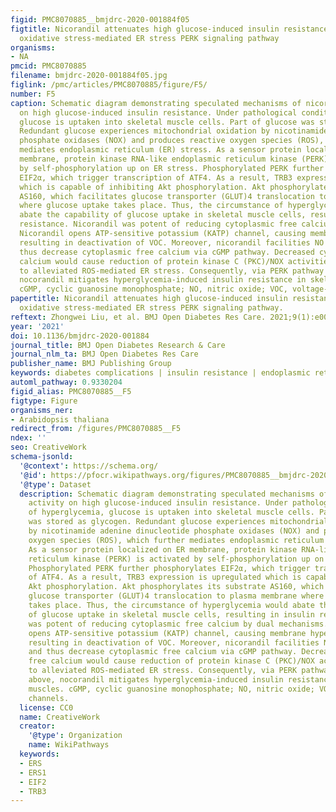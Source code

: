 ```yaml
---
figid: PMC8070885__bmjdrc-2020-001884f05
figtitle: Nicorandil attenuates high glucose-induced insulin resistance by suppressing
  oxidative stress-mediated ER stress PERK signaling pathway
organisms:
- NA
pmcid: PMC8070885
filename: bmjdrc-2020-001884f05.jpg
figlink: /pmc/articles/PMC8070885/figure/F5/
number: F5
caption: Schematic diagram demonstrating speculated mechanisms of nicorandil’s activity
  on high glucose-induced insulin resistance. Under pathological condition of hyperglycemia,
  glucose is uptaken into skeletal muscle cells. Part of glucose was stored as glycogen.
  Redundant glucose experiences mitochondrial oxidation by nicotinamide adenine dinucleotide
  phosphate oxidases (NOX) and produces reactive oxygen species (ROS), which further
  mediates endoplasmic reticulum (ER) stress. As a sensor protein localized on ER
  membrane, protein kinase RNA-like endoplasmic reticulum kinase (PERK) is activated
  by self-phosphorylation up on ER stress. Phosphorylated PERK further phosphorylates
  EIF2α, which trigger transcription of ATF4. As a result, TRB3 expression is upregulated
  which is capable of inhibiting Akt phosphorylation. Akt phosphorylates its substrate
  AS160, which facilitates glucose transporter (GLUT)4 translocation to plasma membrane
  where glucose uptake takes place. Thus, the circumstance of hyperglycemia would
  abate the capability of glucose uptake in skeletal muscle cells, resulting in insulin
  resistance. Nicorandil was potent of reducing cytoplasmic free calcium by dual mechanisms.
  Nicorandil opens ATP-sensitive potassium (KATP) channel, causing membrane hyperpolarizaiton,
  resulting in deactivation of VOC. Moreover, nicorandil facilities NO formation and
  thus decrease cytoplasmic free calcium via cGMP pathway. Decreased cytoplasmic free
  calcium would cause reduction of protein kinase C (PKC)/NOX activities, leading
  to alleviated ROS-mediated ER stress. Consequently, via PERK pathway described above,
  nocorandil mitigates hyperglycemia-induced insulin resistance in skeletal muscles.
  cGMP, cyclic guanosine monophosphate; NO, nitric oxide; VOC, voltage-operated channels.
papertitle: Nicorandil attenuates high glucose-induced insulin resistance by suppressing
  oxidative stress-mediated ER stress PERK signaling pathway.
reftext: Zhongwei Liu, et al. BMJ Open Diabetes Res Care. 2021;9(1):e001884.
year: '2021'
doi: 10.1136/bmjdrc-2020-001884
journal_title: BMJ Open Diabetes Research & Care
journal_nlm_ta: BMJ Open Diabetes Res Care
publisher_name: BMJ Publishing Group
keywords: diabetes complications | insulin resistance | endoplasmic reticulum
automl_pathway: 0.9330204
figid_alias: PMC8070885__F5
figtype: Figure
organisms_ner:
- Arabidopsis thaliana
redirect_from: /figures/PMC8070885__F5
ndex: ''
seo: CreativeWork
schema-jsonld:
  '@context': https://schema.org/
  '@id': https://pfocr.wikipathways.org/figures/PMC8070885__bmjdrc-2020-001884f05.html
  '@type': Dataset
  description: Schematic diagram demonstrating speculated mechanisms of nicorandil’s
    activity on high glucose-induced insulin resistance. Under pathological condition
    of hyperglycemia, glucose is uptaken into skeletal muscle cells. Part of glucose
    was stored as glycogen. Redundant glucose experiences mitochondrial oxidation
    by nicotinamide adenine dinucleotide phosphate oxidases (NOX) and produces reactive
    oxygen species (ROS), which further mediates endoplasmic reticulum (ER) stress.
    As a sensor protein localized on ER membrane, protein kinase RNA-like endoplasmic
    reticulum kinase (PERK) is activated by self-phosphorylation up on ER stress.
    Phosphorylated PERK further phosphorylates EIF2α, which trigger transcription
    of ATF4. As a result, TRB3 expression is upregulated which is capable of inhibiting
    Akt phosphorylation. Akt phosphorylates its substrate AS160, which facilitates
    glucose transporter (GLUT)4 translocation to plasma membrane where glucose uptake
    takes place. Thus, the circumstance of hyperglycemia would abate the capability
    of glucose uptake in skeletal muscle cells, resulting in insulin resistance. Nicorandil
    was potent of reducing cytoplasmic free calcium by dual mechanisms. Nicorandil
    opens ATP-sensitive potassium (KATP) channel, causing membrane hyperpolarizaiton,
    resulting in deactivation of VOC. Moreover, nicorandil facilities NO formation
    and thus decrease cytoplasmic free calcium via cGMP pathway. Decreased cytoplasmic
    free calcium would cause reduction of protein kinase C (PKC)/NOX activities, leading
    to alleviated ROS-mediated ER stress. Consequently, via PERK pathway described
    above, nocorandil mitigates hyperglycemia-induced insulin resistance in skeletal
    muscles. cGMP, cyclic guanosine monophosphate; NO, nitric oxide; VOC, voltage-operated
    channels.
  license: CC0
  name: CreativeWork
  creator:
    '@type': Organization
    name: WikiPathways
  keywords:
  - ERS
  - ERS1
  - EIF2
  - TRB3
---
```

